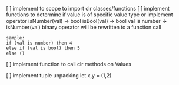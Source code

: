 
[ ] implement to scope to import clr classes/functions
[ ] implement functions to determine if value is of specific value type or implement operator
    isNumber(val) -> bool
    isBool(val) -> bool
    val is number -> isNumber(val)
    binary operator will be rewritten to a function call

    sample:
    if (val is number) then 4
    else if (val is bool) then 5
    else ()

[ ] implement function to call clr methods on Values

[ ] implement tuple unpacking
let x,y = (1,2)
